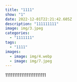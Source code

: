 ```yaml
---
title: "1111"
show: "1"
date: 2022-12-01T22:21:42.605Z
description: "111111111"
image: img/3.jpeg
categories:
  - "1111111"
tags:
  - "1111"
images:
  - image: img/4.webp
  - image: img/7.jpeg
---
```

1﻿1111111111111111111111